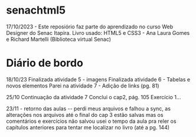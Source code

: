 # senachtml5

17/10/2023 - Este reposiório faz parte do aprendizado no curso Web Designer do Senac Itapira.
Livro usado: HTML5 e CSS3 - Ana Laura Gomes e Richard Martelli (Biblioteca virtual Senac)

# Diário de bordo
18/10/23
Finalizada atividade 5 - imagens
Finalizada atividade 6 - Tabelas e novos elementos
Parei na atividade 7 - Adição de links (pg. 81)

25/10
Continuação da atividade 7
Conclui o cap2, pág. 105
Exercício 1...

23/11 - retorno das aulas
-- perdi meus arquivos e falhou a sync, as alterações nos arquivos até o final do cap 3 estão salvas mas os comentários e exercícios não salvou
usei o tempo da aula pra reler os capítulos anteriores para tentar me localizar no livro (até a pg. 144)